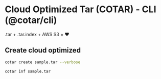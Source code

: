 #  Cloud Optimized Tar (COTAR) - CLI (@cotar/cli)

.tar + .tar.index + AWS S3 = :heart:


## Create cloud optimized 

```bash
cotar create sample.tar --verbose
```


```bash
cotar inf sample.tar
```